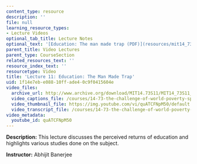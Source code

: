 ```yaml
---
content_type: resource
description: ''
file: null
learning_resource_types:
- Lecture Videos
optional_tab_title: Lecture Notes
optional_text: '[Education: The man made trap (PDF)](resources/mit14_73s11_lec11_slides)'
parent_title: Video Lectures
parent_type: CourseSection
related_resources_text: ''
resource_index_text: ''
resourcetype: Video
title: 'Lecture 11: Education: The Man Made Trap'
uid: 1f14e7eb-e088-10ff-ade4-0c9f0415604e
video_files:
  archive_url: http://www.archive.org/download/MIT14.73S11/MIT14_73S11_lec11_300k.mp4
  video_captions_file: /courses/14-73-the-challenge-of-world-poverty-spring-2011/7feb3ca58dbe5c8c8dcce120a1e806c7_quATCFNpM50.vtt
  video_thumbnail_file: https://img.youtube.com/vi/quATCFNpM50/default.jpg
  video_transcript_file: /courses/14-73-the-challenge-of-world-poverty-spring-2011/22d8988ca1cd50175128f5f41328b75a_quATCFNpM50.pdf
video_metadata:
  youtube_id: quATCFNpM50
---
```


**Description:** This lecture discusses the perceived returns of education and highlights various studies done on the subject.

**Instructor:** Abhijit Banerjee